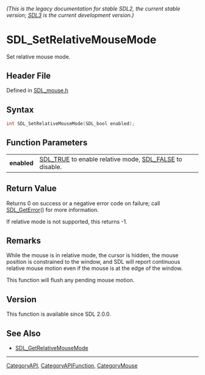 ###### (This is the legacy documentation for stable SDL2, the current stable version; [SDL3](https://wiki.libsdl.org/SDL3/) is the current development version.)
# SDL_SetRelativeMouseMode

Set relative mouse mode.

## Header File

Defined in [SDL_mouse.h](https://github.com/libsdl-org/SDL/blob/SDL2/include/SDL_mouse.h)

## Syntax

```c
int SDL_SetRelativeMouseMode(SDL_bool enabled);

```

## Function Parameters

|                 |                                                                                  |
| --------------- | -------------------------------------------------------------------------------- |
| **enabled**     | [SDL_TRUE](SDL_TRUE) to enable relative mode, [SDL_FALSE](SDL_FALSE) to disable. |

## Return Value

Returns 0 on success or a negative error code on failure; call
[SDL_GetError](SDL_GetError)() for more information.

If relative mode is not supported, this returns -1.

## Remarks

While the mouse is in relative mode, the cursor is hidden, the mouse
position is constrained to the window, and SDL will report continuous
relative mouse motion even if the mouse is at the edge of the window.

This function will flush any pending mouse motion.

## Version

This function is available since SDL 2.0.0.

## See Also

- [SDL_GetRelativeMouseMode](SDL_GetRelativeMouseMode)

----
[CategoryAPI](CategoryAPI), [CategoryAPIFunction](CategoryAPIFunction), [CategoryMouse](CategoryMouse)

